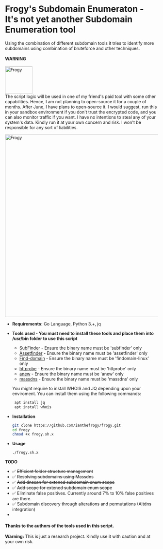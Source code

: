 # Frogy's Subdomain Enumeraton - It's not yet another Subdomain Enumeration tool
Using the combination of different subdomain tools it tries to identify more subdomains using combination of bruteforce and other techniques. <br/><br/>
**WARNING**<br/><br/>
<img src="https://user-images.githubusercontent.com/8291014/108618620-7327f380-7417-11eb-8f5a-2b462a820502.png" alt="Frogy" title="Frogy" height="90"/><br/>
The script logic will be used in one of my friend's paid tool with some other capabilities. Hence, I am not planning to open-source it for a couple of months. After June, I have plans to open-source it. I would suggest, run this in your sandbox environment if you don't trust the encrypted code, and you can also monitor traffic if you want. I have no intentions to steal any of your system's data. Kindly run it at your own concern and risk. I won't be responsible for any sort of liabilities.

<img src="https://user-images.githubusercontent.com/8291014/108609113-9de85c80-73c3-11eb-8836-aa2e947063e1.png" alt="Frogy" title="Frogy" height="600" />

+ **Requirements:** Go Language, Python 3.+, jq<br/>
+ **Tools used - You must need to install these tools and place them into /usr/bin folder to use this script**<br/>

  + [SubFinder](https://github.com/projectdiscovery/subfinder) - Ensure the binary name must be 'subfinder' only
  + [Assetfinder](https://github.com/tomnomnom/assetfinder) - Ensure the binary name must be 'assetfinder' only
  + [Find-domain](https://github.com/Findomain/Findomain) - Ensure the binary name must be 'findomain-linux' only
  + [httprobe](https://github.com/tomnomnom/httprobe) - Ensure the binary name must be 'httprobe' only
  + [anew](https://github.com/tomnomnom/anew) - Ensure the binary name must be 'anew' only
  + [massdns](https://github.com/blechschmidt/massdns) - Ensure the binary name must be 'massdns' only
  
  You might require to install WHOIS and JQ depending upon your enviroment. You can install them using the following commands:
   ```sh
    apt install jq
    apt install whois
    ```
  
+ **Installation**
    ```sh
    git clone https://github.com/iamthefrogy/frogy.git
    cd frogy
    chmod +x frogy.sh.x
    ```
+ **Usage**
    ```sh
    ./frogy.sh.x
    ```
**TODO**
- ✅  ~~Efficient folder structure management~~
- ✅  ~~Resolving subdomains using Massdns~~
- ✅  ~~Add dnscan for extened subdomain enum scope~~
- ✅  ~~Add scope for extened subdomain enum scope~~
- ✅  Eliminate false positives. Currently around 7% to 10% false positives are there.
- ✅  Subdomain discovery through alterations and permutations (Altdns integration)
- 
#### Thanks to the authors of the tools used in this script.

**Warning:** This is just a research project. Kindly use it with caution and at your own risk.
